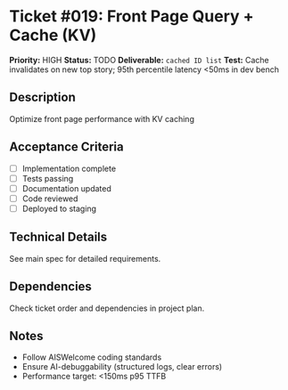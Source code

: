 # Ticket #019: Front Page Query + Cache (KV)

**Priority:** HIGH
**Status:** TODO
**Deliverable:** `cached ID list`
**Test:** Cache invalidates on new top story; 95th percentile latency <50ms in dev bench

## Description
Optimize front page performance with KV caching

## Acceptance Criteria
- [ ] Implementation complete
- [ ] Tests passing
- [ ] Documentation updated
- [ ] Code reviewed
- [ ] Deployed to staging

## Technical Details
See main spec for detailed requirements.

## Dependencies
Check ticket order and dependencies in project plan.

## Notes
- Follow AISWelcome coding standards
- Ensure AI-debuggability (structured logs, clear errors)
- Performance target: <150ms p95 TTFB
